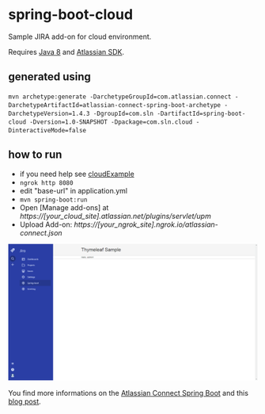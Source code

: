 # spring-boot-cloud

Sample JIRA add-on for cloud environment.

Requires [Java 8](http://www.oracle.com/technetwork/java/javase/downloads/index.html) and [Atlassian SDK](https://developer.atlassian.com/docs/getting-started/set-up-the-atlassian-plugin-sdk-and-build-a-project).

## generated using  
`mvn archetype:generate -DarchetypeGroupId=com.atlassian.connect -DarchetypeArtifactId=atlassian-connect-spring-boot-archetype -DarchetypeVersion=1.4.3 -DgroupId=com.sln -DartifactId=spring-boot-cloud -Dversion=1.0-SNAPSHOT -Dpackage=com.sln.cloud -DinteractiveMode=false`

## how to run
- if you need help see [cloudExample](https://developer.atlassian.com/cloud/jira/platform/getting-started/)
- `ngrok http 8080`
- edit "base-url" in application.yml
- `mvn spring-boot:run`
- Open [Manage add-ons] at *https://[your_cloud_site].atlassian.net/plugins/servlet/upm*
- Upload Add-on: *https://[your_ngrok_site].ngrok.io/atlassian-connect.json*

![Screenshot JIRA Add-on Page](./screenshot-jira-addon.png "Screenshot JIRA Add-on Page")

You find more informations on the [Atlassian Connect Spring Boot](https://bitbucket.org/atlassian/atlassian-connect-spring-boot?_ga=2.158853113.210664904.1525247698-1793353365.1522254320) and this [blog post](https://developer.atlassian.com/blog/2016/03/connecting-connect-with-spring-boot/).